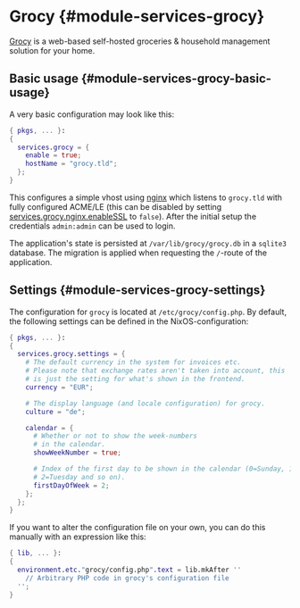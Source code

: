 # Grocy {#module-services-grocy}

[Grocy](https://grocy.info/) is a web-based self-hosted groceries
& household management solution for your home.

## Basic usage {#module-services-grocy-basic-usage}

A very basic configuration may look like this:
```nix
{ pkgs, ... }:
{
  services.grocy = {
    enable = true;
    hostName = "grocy.tld";
  };
}
```
This configures a simple vhost using [nginx](#opt-services.nginx.enable)
which listens to `grocy.tld` with fully configured ACME/LE (this can be
disabled by setting [services.grocy.nginx.enableSSL](#opt-services.grocy.nginx.enableSSL)
to `false`). After the initial setup the credentials `admin:admin`
can be used to login.

The application's state is persisted at `/var/lib/grocy/grocy.db` in a
`sqlite3` database. The migration is applied when requesting the `/`-route
of the application.

## Settings {#module-services-grocy-settings}

The configuration for `grocy` is located at `/etc/grocy/config.php`.
By default, the following settings can be defined in the NixOS-configuration:
```nix
{ pkgs, ... }:
{
  services.grocy.settings = {
    # The default currency in the system for invoices etc.
    # Please note that exchange rates aren't taken into account, this
    # is just the setting for what's shown in the frontend.
    currency = "EUR";

    # The display language (and locale configuration) for grocy.
    culture = "de";

    calendar = {
      # Whether or not to show the week-numbers
      # in the calendar.
      showWeekNumber = true;

      # Index of the first day to be shown in the calendar (0=Sunday, 1=Monday,
      # 2=Tuesday and so on).
      firstDayOfWeek = 2;
    };
  };
}
```

If you want to alter the configuration file on your own, you can do this manually with
an expression like this:
```nix
{ lib, ... }:
{
  environment.etc."grocy/config.php".text = lib.mkAfter ''
    // Arbitrary PHP code in grocy's configuration file
  '';
}
```

